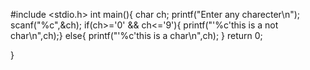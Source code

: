#include <stdio.h>
 int main(){
     char ch;
       printf("Enter any charecter\n");
       scanf("%c",&ch);
       if(ch>='0' && ch<='9'){
           printf("'%c'this is a not char\n",ch);}
           else{
               printf("'%c'this is a char\n",ch);
           }
           return 0;
           
 }

